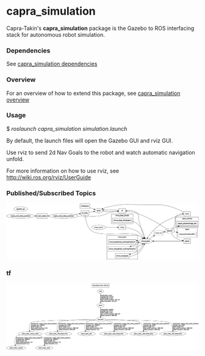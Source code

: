 # capra_simulation

Capra-Takin's **capra_simulation** package is the Gazebo to ROS interfacing
stack for autonomous robot simulation.

### Dependencies

See [capra_simulation dependencies](doc/dependencies.md)

### Overview

For an overview of how to extend this package, see [capra_simulation overview](doc/overview.md)

### Usage

$ *roslaunch capra_simulation simulation.launch*

By default, the launch files will open the Gazebo GUI and rviz GUI.

Use rviz to send 2d Nav Goals to the robot and watch automatic navigation unfold.

For more information on how to use rviz, see http://wiki.ros.org/rviz/UserGuide<br />

### Published/Subscribed Topics

![Alt text](doc/rosgraph.png "ROS graph of nodes and topics")

### tf

![Alt text](doc/tf_tree.png "tf tree simulation configuration")
